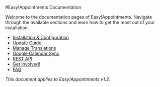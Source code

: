#Easy!Appointments Documentation

Welcome to the documentation pages of Easy!Appointments. Navigate through the available sections and learn how to get the most out of your installation. 

- [Installation & Configuration](installation-guide.md)
- [Update Guide](doc/update-guide.md)
- [Manage Translations](doc/manage-translations.md)
- [Google Calendar Sync](doc/google-calendar-sync.md)
- [REST API](doc/rest-api.md)
- [Get Involved!](doc/get-involved.md)
- [FAQ](doc/faq.md)

*This document applies to Easy!Appointments v1.2*.
